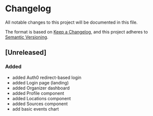 # Changelog
All notable changes to this project will be documented in this file.

The format is based on [Keep a Changelog](https://keepachangelog.com/en/1.0.0/),
and this project adheres to [Semantic Versioning](https://semver.org/spec/v2.0.0.html).

## [Unreleased]

### Added
- added Auth0 redirect-based login
- added Login page (landing)
- added Organizer dashboard
- added Profile component
- added Locations component
- added Sources component
- add basic events chart


